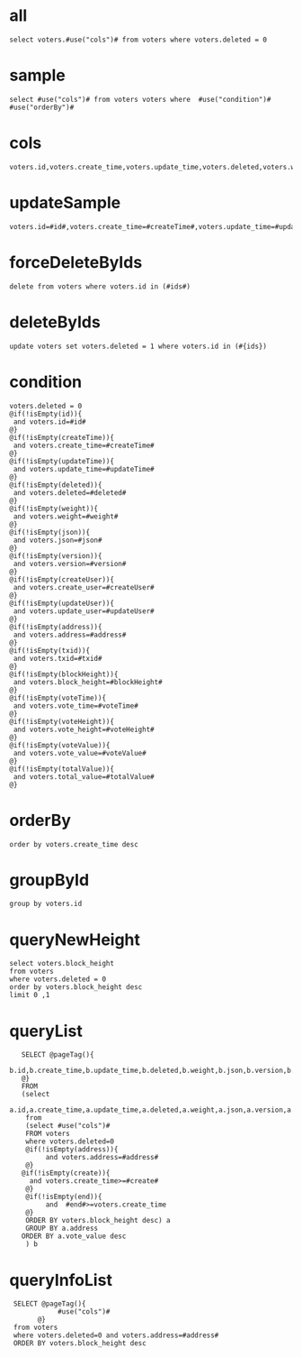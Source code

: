 
all
===
    select voters.#use("cols")# from voters where voters.deleted = 0

sample
===
	select #use("cols")# from voters voters where  #use("condition")# #use("orderBy")#

cols
===
	voters.id,voters.create_time,voters.update_time,voters.deleted,voters.weight,voters.json,voters.version,voters.create_user,voters.update_user,voters.address,voters.txid,voters.block_height,voters.vote_time,voters.vote_height,voters.vote_value,voters.total_value
updateSample
===
	voters.id=#id#,voters.create_time=#createTime#,voters.update_time=#updateTime#,voters.deleted=#deleted#,voters.weight=#weight#,voters.json=#json#,voters.version=#version#,voters.create_user=#createUser#,voters.update_user=#updateUser#,voters.address=#address#,voters.txid=#txid#,voters.block_height=#blockHeight#,voters.vote_time=#voteTime#,voters.vote_height=#voteHeight#,voters.vote_value=#voteValue#,voters.total_value=#totalValue#

forceDeleteByIds
===
    delete from voters where voters.id in (#ids#)

deleteByIds
===
    update voters set voters.deleted = 1 where voters.id in (#{ids})

condition
===
    voters.deleted = 0
	@if(!isEmpty(id)){
	 and voters.id=#id#
	@}
	@if(!isEmpty(createTime)){
	 and voters.create_time=#createTime#
	@}
	@if(!isEmpty(updateTime)){
	 and voters.update_time=#updateTime#
	@}
	@if(!isEmpty(deleted)){
	 and voters.deleted=#deleted#
	@}
	@if(!isEmpty(weight)){
	 and voters.weight=#weight#
	@}
	@if(!isEmpty(json)){
	 and voters.json=#json#
	@}
	@if(!isEmpty(version)){
	 and voters.version=#version#
	@}
	@if(!isEmpty(createUser)){
	 and voters.create_user=#createUser#
	@}
	@if(!isEmpty(updateUser)){
	 and voters.update_user=#updateUser#
	@}
	@if(!isEmpty(address)){
	 and voters.address=#address#
	@}
	@if(!isEmpty(txid)){
	 and voters.txid=#txid#
	@}
	@if(!isEmpty(blockHeight)){
	 and voters.block_height=#blockHeight#
	@}
	@if(!isEmpty(voteTime)){
	 and voters.vote_time=#voteTime#
	@}
	@if(!isEmpty(voteHeight)){
	 and voters.vote_height=#voteHeight#
	@}
	@if(!isEmpty(voteValue)){
	 and voters.vote_value=#voteValue#
	@}
	@if(!isEmpty(totalValue)){
	 and voters.total_value=#totalValue#
	@}

orderBy
===
	order by voters.create_time desc

groupById
===
    group by voters.id


queryNewHeight
===

    select voters.block_height 
    from voters 
    where voters.deleted = 0 
    order by voters.block_height desc
    limit 0 ,1
    
    
queryList
===
       SELECT @pageTag(){
           	b.id,b.create_time,b.update_time,b.deleted,b.weight,b.json,b.version,b.create_user,b.update_user,b.address,b.txid,b.block_height,b.vote_time,b.vote_height,b.vote_value,b.total_value
       @}   
       FROM
       (select 
       	a.id,a.create_time,a.update_time,a.deleted,a.weight,a.json,a.version,a.create_user,a.update_user,a.address,a.txid,a.block_height,a.vote_time,a.vote_height,a.vote_value,a.total_value
       	from
       	(select #use("cols")# 
       	FROM voters 
       	where voters.deleted=0 
       	@if(!isEmpty(address)){
        	 and voters.address=#address#
        @}
       @if(!isEmpty(create)){
       	 and voters.create_time>=#create#
       	@}
       	@if(!isEmpty(end)){
        	 and  #end#>=voters.create_time
        @}
       	ORDER BY voters.block_height desc) a
       	GROUP BY a.address
       ORDER BY a.vote_value desc
       	) b
       	
       	
queryInfoList
===
     SELECT @pageTag(){
               	#use("cols")#
           @} 
     from voters
     where voters.deleted=0 and voters.address=#address# 	
     ORDER BY voters.block_height desc
           